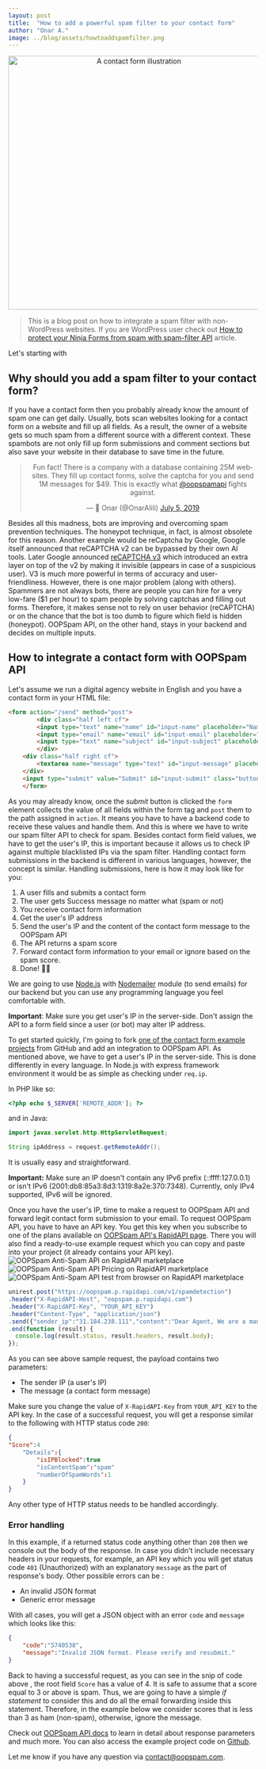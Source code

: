 ```yaml
---
layout: post
title:  "How to add a powerful spam filter to your contact form"
author: "Onar A."
image: ../blog/assets/howtoaddspamfilter.png
---
```

<center><img width="512" alt="A contact form illustration" src="/assets/howtoaddspamfilter.png"></center>

> This is a blog post on how to integrate a spam filter with non-WordPress websites. If you are WordPress user check out [How to protect your Ninja Forms from spam with spam-filter API](https://www.oopspam.com/blog/spam-protection-for-ninja-forms) article.

Let's starting with
## Why should you add a spam filter to your contact form?
If you have a contact form then you probably already know the amount of spam one can get daily. Usually, bots scan websites looking for a contact form on a website and fill up all fields. As a result, the owner of a website gets so much spam from a different source with a different context. These spambots are not only fill up form submissions and comment sections but also save your website in their database to save time in the future.
<center><blockquote class="twitter-tweet"><p lang="en" dir="ltr">Fun fact! There is a company with a database containing 25M websites. They fill up contact forms, solve the captcha for you and send 1M messages for $49. This is exactly what <a href="https://twitter.com/oopspamapi?ref_src=twsrc%5Etfw">@oopspamapi</a> fights against.</p>&mdash; 🐾 Onar (@OnarAlili) <a href="https://twitter.com/OnarAlili/status/1147141090023284736?ref_src=twsrc%5Etfw">July 5, 2019</a></blockquote> <script async src="https://platform.twitter.com/widgets.js" charset="utf-8"></script> </center>

Besides all this madness, bots are improving and overcoming spam prevention techniques. The honeypot technique, in fact, is almost obsolete for this reason. Another example would be reCaptcha by Google, Google itself announced that reCAPTCHA v2 can be bypassed by their own AI tools. Later Google announced [reCAPTCHA v3](https://www.google.com/recaptcha/intro/v3.html) which introduced an extra layer on top of the v2 by making it invisible (appears in case of a suspicious user). V3 is much more powerful in terms of accuracy and user-friendliness. However, there is one major problem (along with others). Spammers are not always bots, there are people you can hire for a very low-fare ($1 per hour) to spam people by solving captchas and filling out forms. Therefore, it makes sense not to rely on user behavior (reCAPTCHA) or on the chance that the bot is too dumb to figure which field is hidden (honeypot). OOPSpam API, on the other hand, stays in your backend and decides on multiple inputs. 
## How to integrate a contact form with OOPSpam API
Let's assume we run a digital agency website in English and you have a contact form in your HTML file:
```html
<form action="/send" method="post">
        <div class="half left cf">
        <input type="text" name="name" id="input-name" placeholder="Name" class="four columns">
        <input type="email" name="email" id="input-email" placeholder="Email address" class="four columns">
        <input type="text" name="subject" id="input-subject" placeholder="Subject" class="four columns">
        </div>
    <div class="half right cf">
        <textarea name="message" type="text" id="input-message" placeholder="Message" class="twelve columns"></textarea>
    </div>
    <input type="submit" value="Submit" id="input-submit" class="button-primary">
    </form>
```
As you may already know, once the _submit_ button is clicked the ```form``` element collects the value of all fields within the form tag and ```post``` them to the path assigned in ```action```. It means you have to have a backend code to receive these values and handle them. And this is where we have to write our spam filter API to check for spam.
Besides contact form field values, we have to get the user's IP, this is important because it allows us to check IP against multiple blacklisted IPs via the spam filter. 
Handling contact form submissions in the backend is different in various languages, however, the concept is similar. Handling submissions, here is how it may look like for you:
1. A user fills and submits a contact form
2. The user gets Success message no matter what (spam or not)
3. You receive contact form information
4. Get the user's IP address
5. Send the user's IP and the content of the contact form message to the OOPSpam API
6. The API returns a spam score
7. Forward contact form information to your email or ignore based on the spam score.
8. Done! 💪🏼

We are going to use [Node.js](https://nodejs.org/) with [Nodemailer](https://nodemailer.com/) module (to send emails) for our backend but you can use any programming language you feel comfortable with. 

**Important**: Make sure you get user's IP in the server-side. Don't assign the API to a form field since a user (or bot) may alter IP address. 

To get started quickly, I'm going to fork [one of the contact form example projects](https://github.com/germancutraro/Contact-Form-nodejs) from GitHub and add an integration to OOPSpam API.
As mentioned above, we have to get a user's IP in the server-side. This is done differently in every language. 
In Node.js with express framework environment it would be as simple as checking under ```req.ip```.

In PHP like so:
```php
<?php echo $_SERVER['REMOTE_ADDR']; ?>
```
and in Java:
```java
import javax.servlet.http.HttpServletRequest;

String ipAddress = request.getRemoteAddr();
```

It is usually easy and straightforward. 

**Important:** Make sure an IP doesn't contain any IPv6 prefix (::ffff:127.0.0.1) or isn't IPv6 (2001:db8:85a3:8d3:1319:8a2e:370:7348). Currently, only IPv4 supported, IPv6 will be ignored.

Once you have the user's IP, time to make a request to OOPSpam API and forward legit contact form submission to your email. To request OOPSpam API, you have to have an API key. You get this key when you subscribe to one of the plans available on [OOPSpam API's RapidAPI page](https://rapidapi.com/oopspam/api/oopspam-spam-filter). There you will also find a ready-to-use example request which you can copy and paste into your project (it already contains your API key).
	![OOPSpam Anti-Spam API on RapidAPI marketplace](/assets/OOPSpamAPI_on_RapidAPI.png "OOPSpam Anti-Spam API on RapidAPI marketplace")
    ![OOPSpam Anti-Spam API Pricing on RapidAPI marketplace](/assets/OOPSpamAPI_Pricing.png "OOPSpam Anti-Spam API's Pricing on RapidAPI marketplace")
    ![OOPSpam Anti-Spam API test from browser on RapidAPI marketplace](/assets/OOPSpamAPI_CodeSnippet.png "OOPSpam Anti-Spam API test from browser on RapidAPI marketplace")

```javascript
unirest.post("https://oopspam.p.rapidapi.com/v1/spamdetection")
.header("X-RapidAPI-Host", "oopspam.p.rapidapi.com")
.header("X-RapidAPI-Key", "YOUR_API_KEY")
.header("Content-Type", "application/json")
.send({"sender_ip":"31.184.238.111","content":"Dear Agent, We are a manufacturing company which specializes in supplying Aluminum Rod with Zinc Alloy Rod to customers worldwide, based in Japan, Asia.We have been unable to follow up payments effectively for transactions with debtor customers in your country due to our distant locations, thus our reason for requesting for your services representation."})
.end(function (result) {
  console.log(result.status, result.headers, result.body);
});
```
As you can see above sample request, the payload contains two parameters:
- The sender IP (a user's IP)
- The message (a contact form message)

Make sure you change the value of ```X-RapidAPI-Key``` from ```YOUR_API_KEY``` to the API key.
In the case of a successful request, you will get a response similar to the following with HTTP status code ```200```: 
```json
{
"Score":4
    "Details":{
        "isIPBlocked":true
        "isContentSpam":"spam"
        "numberOfSpamWords":1
    }
}
```
Any other type of HTTP status needs to be handled accordingly.
### Error handling
In this example, if a returned status code anything other than ```200``` then we console out the body of the response. In case you didn't include necessary headers in your requests, for example, an API key which you will get status code ```401```  (Unauthorized) with an explanatory ```message``` as the part of response's body. Other possible errors can be :
- An invalid JSON format
- Generic error message

With all cases, you will get a JSON object with an error ```code``` and ```message``` which looks like this:
```json
{
    "code":"5740538",
    "message":"Invalid JSON format. Please verify and resubmit."
}
````

Back to having a successful request, as you can see in the snip of code above , the root field ```Score``` has a value of 4. It is safe to assume that a score equal to 3 or above is spam.  Thus, we are going to have a simple _if statement_ to consider this and do all the email forwarding inside this statement. Therefore, in the example below we consider scores that is less than 3 as ham (non-spam), otherwise, ignore the message.
<script src="https://gist.github.com/onaralili/b4d8238f31fff719cb7d845fcba4851b.js"></script>

Check out [OOPSpam API docs](https://rapidapi.com/oopspam/api/oopspam-spam-filter/details) to learn in detail about response parameters and much more.
You can also access the example project code on [Github](https://github.com/OOPSpam/Contact-Form-nodejs). 

Let me know if you have any question via contact@oopspam.com.
